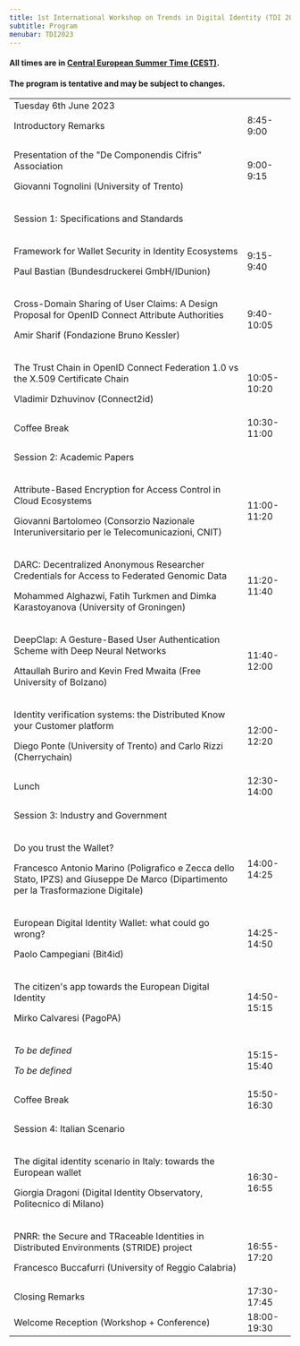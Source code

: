 ```yaml
---
title: 1st International Workshop on Trends in Digital Identity (TDI 2023)
subtitle: Program
menubar: TDI2023
---
```


<div class="text-center">
  <h4>All times are in <a href="https://time.is/en/CEST" target="_blank">Central European Summer Time (CEST)</a>.</h4>
  <h4>The program is tentative and may be subject to changes.</h4>
</div>

<table class="bordered program" width="100%">
  <tr class="day">
    <td colspan="2">
      Tuesday 6th June 2023
    </td>
  </tr>

  <tr class="institutional">
    <td>Introductory Remarks</td>
    <td>8:45-9:00</td>
  </tr>

  <tr>
    <td class="talk">
      <p class="title">Presentation of the "De Componendis Cifris" Association</p>
      <p class="speakers">Giovanni Tognolini (University of Trento)</p>
    </td>
    <td>9:00-9:15</td>
  </tr>

  <tr class="session">
    <td colspan="2">
      <p class="title">Session 1: Specifications and Standards</p>
    </td>
  </tr>
  <tr>
    <td class="talk">
      <p class="title">Framework for Wallet Security in Identity Ecosystems</p>
      <p class="speakers">Paul Bastian (Bundesdruckerei GmbH/IDunion)</p>
    </td>
    <td>9:15-9:40</td>
  </tr>
  <tr>
    <td class="talk">
      <p class="title">Cross-Domain Sharing of User Claims: A Design Proposal for OpenID Connect Attribute Authorities</p>
      <p class="speakers">Amir Sharif (Fondazione Bruno Kessler)</p>
    </td>
    <td>9:40-10:05</td>
  </tr>
  <tr>
    <td class="talk">
      <p class="title">The Trust Chain in OpenID Connect Federation 1.0 vs the X.509 Certificate Chain</p>
      <p class="speakers">Vladimir Dzhuvinov (Connect2id)</p>
    </td>
    <td>10:05-10:20</td>
  </tr>  

  <tr class="recreational">
    <td>Coffee Break</td>
    <td>10:30-11:00</td>
  </tr>

  <tr class="session">
    <td colspan="2">
      <p class="title">Session 2: Academic Papers</p>
    </td>
  </tr>
  <tr>
    <td class="paper">
      <p class="title">Attribute-Based Encryption for Access Control in Cloud Ecosystems</p>
      <p class="authors">Giovanni Bartolomeo (Consorzio Nazionale Interuniversitario per le Telecomunicazioni, CNIT)</p>
    </td>
    <td>11:00-11:20</td>
  </tr>
  <tr>
    <td class="paper">
      <p class="title">DARC: Decentralized Anonymous Researcher Credentials for Access to Federated Genomic Data</p>
      <p class="authors">Mohammed Alghazwi, Fatih Turkmen and Dimka Karastoyanova (University of Groningen)</p>
    </td>
    <td>11:20-11:40</td>
  </tr>
  <tr>
    <td class="paper">
      <p class="title">DeepClap: A Gesture-Based User Authentication Scheme with Deep Neural Networks</p>
      <p class="authors">Attaullah Buriro and Kevin Fred Mwaita (Free University of Bolzano)</p>
    </td>
    <td>11:40-12:00</td>
  </tr>
  <tr>
    <td class="paper">
      <p class="title">Identity verification systems: the Distributed Know your Customer platform</p>
      <p class="authors">Diego Ponte (University of Trento) and Carlo Rizzi (Cherrychain)</p>
    </td>
    <td>12:00-12:20</td>
  </tr>

  <tr class="recreational">
    <td>Lunch</td>
    <td>12:30-14:00</td>
  </tr>

  <tr class="session">
    <td colspan="2">
      <p class="title">Session 3: Industry and Government</p>
    </td>
  </tr>
  <tr>
    <td class="talk">
      <p class="title">Do you trust the Wallet?</p>
      <p class="speakers">Francesco Antonio Marino (Poligrafico e Zecca dello Stato, IPZS) and Giuseppe De Marco (Dipartimento per la Trasformazione Digitale)</p>
    </td>
    <td>14:00-14:25</td>
  </tr>
  <tr>
    <td class="talk">
      <p class="title">European Digital Identity Wallet: what could go wrong?</p>
      <p class="speakers">Paolo Campegiani (Bit4id)</p>
    </td>
    <td>14:25-14:50</td>
  </tr>
  <tr>
    <td class="talk">
      <p class="title">The citizen's app towards the European Digital Identity</p>
      <p class="speakers">Mirko Calvaresi (PagoPA)</p>
    </td>
    <td>14:50-15:15</td>
  </tr>
  <tr>
    <td class="talk">
      <p class="title"><i>To be defined</i></p>
      <p class="speakers"><i>To be defined</i></p>
    </td>
    <td>15:15-15:40</td>
  </tr>

  <tr class="recreational">
    <td>Coffee Break</td>
    <td>15:50-16:30</td>
  </tr>

  <tr class="session">
    <td colspan="2">
      <p class="title">Session 4: Italian Scenario</p>
    </td>
  </tr>
  <tr>
    <td class="talk">
      <p class="title">The digital identity scenario in Italy: towards the European wallet</p>
      <p class="speakers">Giorgia Dragoni (Digital Identity Observatory, Politecnico di Milano)</p>
    </td>
    <td>16:30-16:55</td>
  </tr>
  <tr>
    <td class="talk">
      <p class="title">PNRR: the Secure and TRaceable Identities in Distributed Environments (STRIDE) project</p>
      <p class="speakers">Francesco Buccafurri (University of Reggio Calabria)</p>
    </td>
    <td>16:55-17:20</td>
  </tr>

  <tr class="institutional">
    <td>Closing Remarks</td>
    <td>17:30-17:45</td>
  </tr>

  <tr class="recreational">
    <td>Welcome Reception (Workshop + Conference)</td>
    <td>18:00-19:30</td>
  </tr>
</table>